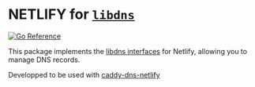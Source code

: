 NETLIFY for [`libdns`](https://github.com/libdns/libdns)
=======================

[![Go Reference](https://pkg.go.dev/badge/test.svg)](https://pkg.go.dev/github.com/CL0Pinette/libdns-netlify)

This package implements the [libdns interfaces](https://github.com/libdns/libdns) for Netlify, allowing you to manage DNS records.

Developped to be used with [caddy-dns-netlify](https://github.com/CL0Pinette/caddy-dns-netlify)

